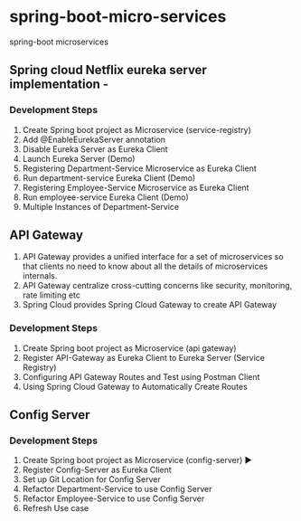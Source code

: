 # spring-boot-micro-services
spring-boot microservices

## Spring cloud Netflix eureka server implementation - 
### Development Steps
1. Create Spring boot project as Microservice (service-registry)
2. Add @EnableEurekaServer annotation
3. Disable Eureka Server as Eureka Client
4. Launch Eureka Server (Demo)
5. Registering Department-Service Microservice as Eureka Client
6. Run department-service Eureka Client (Demo)
7. Registering Employee-Service Microservice as Eureka Client
8. Run employee-service Eureka Client (Demo)
9. Multiple Instances of Department-Service


## API Gateway
1. API Gateway provides a unified interface for a set of microservices so that clients no need to know
   about all the details of microservices internals.
2. API Gateway centralize cross-cutting concerns like security, monitoring, rate limiting etc
3. Spring Cloud provides Spring Cloud Gateway to create API Gateway

### Development Steps
1. Create Spring boot project as Microservice (api gateway)
2. Register API-Gateway as Eureka Client to Eureka Server (Service Registry)
3. Configuring API Gateway Routes and Test using Postman Client
4. Using Spring Cloud Gateway to Automatically Create Routes

## Config Server 
### Development Steps
1. Create Spring boot project as Microservice
   (config-server) ►
2. Register Config-Server as Eureka Client
3. Set up Git Location for Config Server
4. Refactor Department-Service to use Config Server
5. Refactor Employee-Service to use Config Server
6. Refresh Use case
